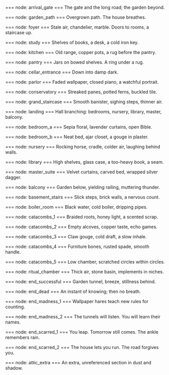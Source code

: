 === node: arrival_gate ===
The gate and the long road; the garden beyond.

=== node: garden_path ===
Overgrown path. The house breathes.

=== node: foyer ===
Stale air, chandelier, marble. Doors to rooms, a staircase up.

=== node: study ===
Shelves of books, a desk, a cold iron key.

=== node: kitchen ===
Old range, copper pots, a rug before the pantry.

=== node: pantry ===
Jars on bowed shelves. A ring under a rug.

=== node: cellar_entrance ===
Down into damp dark.

=== node: parlor ===
Faded wallpaper, closed piano, a watchful portrait.

=== node: conservatory ===
Streaked panes, potted ferns, buckled tile.

=== node: grand_staircase ===
Smooth banister, sighing steps, thinner air.

=== node: landing ===
Hall branching: bedrooms, nursery, library, master, balcony.

=== node: bedroom_a ===
Sepia floral, lavender curtains, open Bible.

=== node: bedroom_b ===
Neat bed, ajar closet, a gouge in plaster.

=== node: nursery ===
Rocking horse, cradle, colder air, laughing behind walls.

=== node: library ===
High shelves, glass case, a too-heavy book, a seam.

=== node: master_suite ===
Velvet curtains, carved bed, wrapped silver dagger.

=== node: balcony ===
Garden below, yielding railing, muttering thunder.

=== node: basement_stairs ===
Slick steps, brick walls, a nervous count.

=== node: boiler_room ===
Black water, cold boiler, dripping pipes.

=== node: catacombs_1 ===
Braided roots, honey light, a scented scrap.

=== node: catacombs_2 ===
Empty alcoves, copper taste, echo games.

=== node: catacombs_3 ===
Claw gouge, cold draft, a slow inhale.

=== node: catacombs_4 ===
Furniture bones, rusted spade, smooth handle.

=== node: catacombs_5 ===
Low chamber, scratched circles within circles.

=== node: ritual_chamber ===
Thick air, stone basin, implements in niches.

=== node: end_successful ===
Garden tunnel, breeze, stillness behind.

=== node: end_dead ===
An instant of knowing; then no breath.

=== node: end_madness_1 ===
Wallpaper hares teach new rules for counting.

=== node: end_madness_2 ===
The tunnels will listen. You will learn their names.

=== node: end_scarred_1 ===
You leap. Tomorrow still comes. The ankle remembers rain.

=== node: end_scarred_2 ===
The house lets you run. The road forgives you.

=== node: attic_extra ===
An extra, unreferenced section in dust and shadow.

